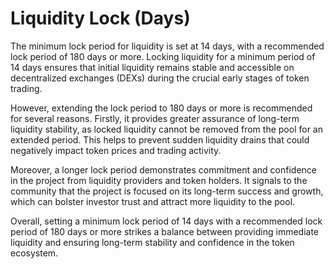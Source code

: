 # Liquidity Lock (Days)

The minimum lock period for liquidity is set at 14 days, with a recommended lock period of 180 days or more. Locking liquidity for a minimum period of 14 days ensures that initial liquidity remains stable and accessible on decentralized exchanges (DEXs) during the crucial early stages of token trading.

However, extending the lock period to 180 days or more is recommended for several reasons. Firstly, it provides greater assurance of long-term liquidity stability, as locked liquidity cannot be removed from the pool for an extended period. This helps to prevent sudden liquidity drains that could negatively impact token prices and trading activity.

Moreover, a longer lock period demonstrates commitment and confidence in the project from liquidity providers and token holders. It signals to the community that the project is focused on its long-term success and growth, which can bolster investor trust and attract more liquidity to the pool.

Overall, setting a minimum lock period of 14 days with a recommended lock period of 180 days or more strikes a balance between providing immediate liquidity and ensuring long-term stability and confidence in the token ecosystem.
